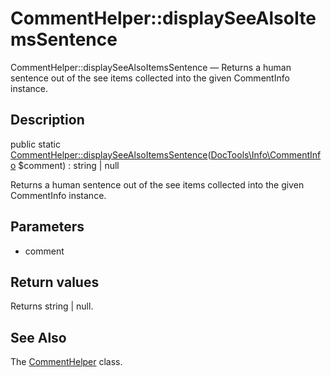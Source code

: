 CommentHelper::displaySeeAlsoItemsSentence
================

CommentHelper::displaySeeAlsoItemsSentence — Returns a human sentence out of the see items collected into the given CommentInfo instance.

Description
---------------


public static [CommentHelper::displaySeeAlsoItemsSentence](https://github.com/lingtalfi/DocTools/blob/master/doc/api/DocTools/Helper/CommentHelper/displaySeeAlsoItemsSentence.md)([DocTools\Info\CommentInfo](https://github.com/lingtalfi/DocTools/blob/master/doc/api/DocTools/Info/CommentInfo.md) $comment) : string | null




Returns a human sentence out of the see items collected into the given CommentInfo instance.




Parameters
--------------


- comment

    


Return values
----------------

Returns string | null.









See Also
-----------

The [CommentHelper](https://github.com/lingtalfi/DocTools/blob/master/doc/api/DocTools/Helper/CommentHelper.md) class.
